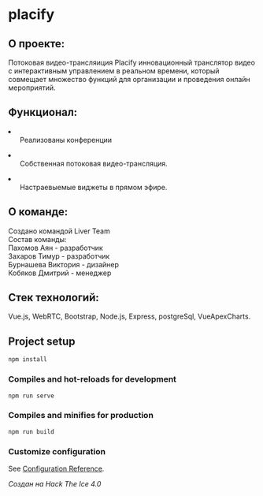 # placify

## О проекте:
Потоковая видео-трансляиция Placify инновационный транслятор видео с интерактивным управлением в реальном времени, который совмещает множество функций для организации и проведения онлайн мероприятий.
## Функционал:
<li>
  <ul>Реализованы конференции</ul>
</li>
<li>
  <ul>Собственная потоковая видео-трансляция.</ul>
</li>
<li>
  <ul>Настраевыемые виджеты в прямом эфире.</ul>
</li>

## О команде:
Создано командой Liver Team <br>
Состав команды: <br>
Пахомов Аян - разработчик <br>
Захаров Тимур - разработчик <br>
Бурнашева Виктория - дизайнер <br>
Кобяков Дмитрий - менеджер 
## Стек технологий:
Vue.js, WebRTC, Bootstrap, Node.js, Express, postgreSql, VueApexCharts.
## Project setup
```
npm install
```

### Compiles and hot-reloads for development
```
npm run serve
```

### Compiles and minifies for production
```
npm run build
```

### Customize configuration
See [Configuration Reference](https://cli.vuejs.org/config/).

<i>Создан на Hack The Ice 4.0</i>
